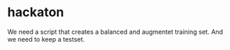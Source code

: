 # hackaton

We need a script that creates a balanced and augmentet training set. And we need to keep a testset. 
